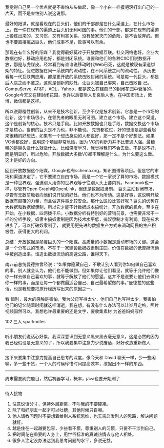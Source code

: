 我觉得自己另一个优点就是不害怕从头做起，像一个小白一样摸吧滚打出自己的一片天，而不是害怕别人说这说那。


最好的阳谋，就是看现在的巨头们，他们的干部都是在什么渠道上，在什么市场上。做一件在现有的渠道上巨头们无利可图的事。他们的干部，都是在现有的渠道上锻炼出来的，又习惯，又有利害关系，没有破家灭门的危险，是不会放弃的。但也不要直接挑战巨头，他们成事不足，败事可以有余。

那现在有什么好的阳谋？我觉得最好莫过于开放数据互联。社交网络也好，企业大数据也好，移动应用也好，都是封闭系统。谁要和他们的各种CXO们说数据开放，那是与虎谋皮。经常看到有谁谁说移动时代Web已死，这就是被现有渠道绑架的特征。促进数据在同一系统内的流动性，在不同系统之间的流动性。 从历史看每一代互联网应用，都是更开放的系统击败封闭的系统。可是每一代巨头，都是后人哀之而不鉴之。这就是创新的妙处，让巨头被自己绑架，自己击败自 己。CompuServe, AT&T，AOL，Yahoo，都是这么在建自己的封闭花园中衰落的。Google今天又在建封闭花园，也许以后要后人复哀后人也。在中国市场上，微博，微信都是这样。

所以说颠覆性创新，从来不是技术创新，至少不仅是技术创新。它总是一个市场的创新。这个市场很小，在领先者的眼里无利可图。建立这个市场，建立这个渠道， 这个是创新的核心。技术只是手段。比如开放数据也只是手段，数据交换这个市场才是核心。当前的巨头是不为也，非不能也。 先贤都说过，好的想法是那些看起来很糟的好想法，如果有一个想法身边的人都说好，那一定不是个好想法。如果VC也都说好，说明这个项目非常危险，因为 VC的判断力并不比普通人强。最糟糕的是巨头做什么就做什么。比如深度学习，我觉得我们不会去做。不是说不好，而是明显好，所以危险。开放数据大多数VC都不理解是什么，为什么要这么做。这才是好的方向。

回到开放数据这个阳谋。Google也有schema.org，知识图谱等项目。但是它的市场和渠道决定了，它不要建立自由市场，而是一个它一家说了算的市场。数据模式是一种世界观，强迫别人用你的世界观等于往别人头上套内裤。Facebook也一样，尽管有Open Graph和OpenLink，但还是数据奴隶制。 巨头主动封闭市场，尽管有无数前瞻者向他们说开放的好处，他们也不为所动。这是好事，这说明开放数据有颠覆的力量，而且做这件事比较安全。那什么区段比较好呢？巨头的优势在大数据和数据奴隶制，所以它才能不计数据成本搞统计。开放数据的机会，至少在开始，在小数据，四两拨千斤。小数据分析有特别好的营销前景，也需要非常不一样的分析手段。奴隶主搞奴隶制是因为技术水平低，搞奴隶制才有利润。现在技术进步了，可以打破奴隶制了， 就要用更先进的数据生产方式来调动网民的生产积极性，获得更大的利润。

总结：开放数据是颠覆巨头的一个阳谋。高质量的小数据是启动市场的关键。这会是一个分布式的市场，不在于一家建设数据奴隶制庄园。价值在数据的低摩擦流动中被创造出来。谁造出数据流动的高速公路，谁得天下。

南非前总统曼德拉曾经说：“如果你隐藏自己，不敢让别人看到你如何做自己喜欢的事，别人就会认为，他们也不能做到。但如果你让他们看见，就等于允许他们像你一样去做自己喜欢的事，就等于解放了他们的愿望。这并不是说要让他们去做和你一样的事，而是让每一个都做最适合自己、自己最希望做的事。”曼德拉的这些话，也是我想要把旅行经历写出来的原因之一。


看 惜别，最大的感触是害怕，我为父母写得太少，他们自己也写得太少，我害怕他们的记忆随着时间就这样消逝，我在想，有没有什么办法可以让岁月定格，照片视频固然可以，我想也许最重要的还是文字，要收集素材 为爸爸妈妈写传

102 三人 sparknotes

---

听小朋友们说话心好累，我深深意识到无意义黑来黑去毫无意义，这是必然的因为我已经假设是无意义的了，所以我要集中注意力少说废话，好好改造重新做人

---

接下来要集中注意力提高自己思考的深度，像今天和 David 聊天一样，少一些闲聊，多一些干货，一个人的时候珍惜时间提高效率，挖掘出不一样的东西。

---

周末需要刷完题目，然后机器学习，概率，java也要开始刷了

---

待人接物

1. 注意说话分寸，保持外层距离，不叫我的不要硬凑。
2. 除了和好朋友一起才可以吐槽，其他时候只自嘲。
3. 他人请教问题时不要想着给别人系统思维，也无需启发别人的思路，解决问题就好。
4. 越是住在一起越要包容，少些看不惯，尊重别人的习惯，只要不干涉到自己。
5. 把时间花在重要的人身上，用世俗标准的真诚热情去与他人相处。
6. 很多人注定没办法达到我思考问题的水平，多说无益。

